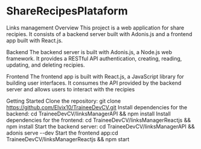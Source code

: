 # ShareRecipesPlataform
Links management
Overview
This project is a web application for share recipies. It consists of a backend server built with Adonis.js and a frontend app built with React.js.

Backend
The backend server is built with Adonis.js, a Node.js web framework. It provides a RESTful API authentication, creating, reading, updating, and deleting recipies.

Frontend
The frontend app is built with React.js, a JavaScript library for building user interfaces. It consumes the API provided by the backend server and allows users to interact with the recipies

Getting Started
Clone the repository: git clone https://github.com/Elvix10/TraineeDevCV.git Install dependencies for the backend: cd TraineeDevCV/linksManagerAPI && npm install Install dependencies for the frontend: cd TraineeDevCV/linksManagerReactjs && npm install Start the backend server: cd TraineeDevCV/linksManagerAPI && adonis serve --dev Start the frontend app:cd TraineeDevCV/linksManagerReactjs && npm start
